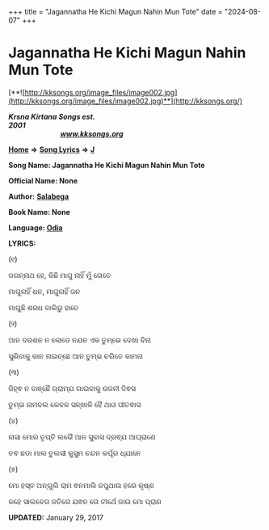+++
title = "Jagannatha He Kichi Magun Nahin Mun Tote"
date = "2024-08-07"
+++

# Jagannatha He Kichi Magun Nahin Mun Tote
[**![http://kksongs.org/image_files/image002.jpg](http://kksongs.org/image_files/image002.jpg)**](http://kksongs.org/)

**_Krsna Kirtana Songs est. 2001_**                                                                                                                                                 **_www.kksongs.org_**

**[Home](http://kksongs.org/)** **⇒** **[Song Lyrics](http://kksongs.org/lyrics.html)** **⇒** **[J](http://kksongs.org/songs/song_j.html)**

**Song Name: Jagannatha He Kichi Magun Nahin Mun Tote**

**Official Name: None**

**Author:** [**Salabega**](http://kksongs.org/authors/list/salabega.html)

**Book Name: None**

**Language: [Odia](http://kksongs.org/language/list/odia.html)**

**LYRICS:**

(୧)

ଜଗନ୍ନାଥ ହେ, କିଛି ମାଗୁ ନାହିଁ ମୁଁ ତୋତେ

ମାଗୁନାହିଁ ଧନ, ମାଗୁନାହିଁ ଜନ

ମାଗୁଛି ଶରଧ ବାଲିରୁ ହାତେ

(୨)

ଆନ ଦରଶନ ନ ଲୋଡେ ନଯନ ଏକ ତୁମ୍ଭେ ଦେଖା ବିନା

ସୁଣିବାକୁ କାନ ନାଇଚ୍ଛେ ଆନ ତୁମ୍ଭ ଚରିତେ କାମନା

(୩)

ଜିହ୍ଵ ନ ବାଞ୍ଛୈ ଗ୍ରାମ୍ଯ ଗାଇବାକୁ ରଜନୀ ଦିଵସ

ତୁମ୍ଭ ନାମବଲ କେବଳ ସନ୍ଖାଳି ହୈ ଥାଓ ପୀତଵାସ

(୪)

ନାସା ମୋର ତୃପ୍ତି ଲଭୈ ଆନ ସୁବାସ ଦ୍ରଵ୍ଯ ଆଘ୍ରାଣେ

ତଵ ଛଡା ମାଲ ତୁଲସୀ କୁସୁମ ଚନ୍ଦନ କର୍ପୂର ଧ୍ଯାନେ

(୫)

ମୋ ହସ୍ତ ଅନ୍ଗୁଲି ରାମ ଵନମାଲି ଜପୁଥାଉ ହରେ କୃଷ୍ଣ

କହେ ସାଲବେଗ ଜତିରେ ଯଵନ ତୋ ତୀର୍ଥେ ଜାଉ ମୋ ପ୍ରାଣ

**UPDATED:** January 29, 2017